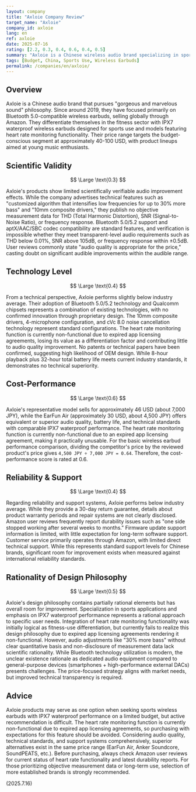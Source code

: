 ```yaml
---
layout: company
title: "Axloie Company Review"
target_name: "Axloie"
company_id: axloie
lang: en
ref: axloie
date: 2025-07-16
rating: [2.2, 0.3, 0.4, 0.6, 0.4, 0.5]
summary: "Axloie is a Chinese wireless audio brand specializing in sports-oriented wireless earbuds with heart rate monitoring capabilities. Despite being positioned in the budget segment, the company faces challenges with technical transparency and measurement data disclosure, resulting in limited cost-performance compared to competing products in the same price range."
tags: [Budget, China, Sports Use, Wireless Earbuds]
permalink: /companies/en/axloie/
---
```

## Overview

Axloie is a Chinese audio brand that pursues "gorgeous and marvelous sound" philosophy. Since around 2019, they have focused primarily on Bluetooth 5.0-compatible wireless earbuds, selling globally through Amazon. They differentiate themselves in the fitness sector with IPX7 waterproof wireless earbuds designed for sports use and models featuring heart rate monitoring functionality. Their price range targets the budget-conscious segment at approximately 40-100 USD, with product lineups aimed at young music enthusiasts.

## Scientific Validity

$$ \Large \text{0.3} $$

Axloie's products show limited scientifically verifiable audio improvement effects. While the company advertises technical features such as "customized algorithm that intensifies low frequencies for up to 30% more bass" and "10mm composite drivers," they publish no objective measurement data for THD (Total Harmonic Distortion), SNR (Signal-to-Noise Ratio), or frequency response. Bluetooth 5.0/5.2 support and aptX/AAC/SBC codec compatibility are standard features, and verification is impossible whether they meet transparent-level audio requirements such as THD below 0.01%, SNR above 105dB, or frequency response within ±0.5dB. User reviews commonly state "audio quality is appropriate for the price," casting doubt on significant audible improvements within the audible range.

## Technology Level

$$ \Large \text{0.4} $$

From a technical perspective, Axloie performs slightly below industry average. Their adoption of Bluetooth 5.0/5.2 technology and Qualcomm chipsets represents a combination of existing technologies, with no confirmed innovation through proprietary design. The 10mm composite drivers, 4-microphone configuration, and cVc 8.0 noise cancellation technology represent standard configurations. The heart rate monitoring function is currently non-functional due to expired app licensing agreements, losing its value as a differentiation factor and contributing little to audio quality improvement. No patents or technical papers have been confirmed, suggesting high likelihood of OEM design. While 8-hour playback plus 32-hour total battery life meets current industry standards, it demonstrates no technical superiority.

## Cost-Performance

$$ \Large \text{0.6} $$

Axloie's representative model sells for approximately 46 USD (about 7,000 JPY), while the EarFun Air (approximately 30 USD, about 4,500 JPY) offers equivalent or superior audio quality, battery life, and technical standards with comparable IPX7 waterproof performance. The heart rate monitoring function is currently non-functional due to an expired app licensing agreement, making it practically unusable. For the basic wireless earbud performance comparison, dividing the competitor's price by the reviewed product's price gives `4,500 JPY ÷ 7,000 JPY = 0.64`. Therefore, the cost-performance score is rated at 0.6.

## Reliability & Support

$$ \Large \text{0.4} $$

Regarding reliability and support systems, Axloie performs below industry average. While they provide a 30-day return guarantee, details about product warranty periods and repair systems are not clearly disclosed. Amazon user reviews frequently report durability issues such as "one side stopped working after several weeks to months." Firmware update support information is limited, with little expectation for long-term software support. Customer service primarily operates through Amazon, with limited direct technical support. While this represents standard support levels for Chinese brands, significant room for improvement exists when measured against international reliability standards.

## Rationality of Design Philosophy

$$ \Large \text{0.5} $$

Axloie's design philosophy contains partially rational elements but has overall room for improvement. Specialization in sports applications and emphasis on IPX7 waterproof performance represents a rational approach to specific user needs. Integration of heart rate monitoring functionality was initially logical as fitness-use differentiation, but currently fails to realize this design philosophy due to expired app licensing agreements rendering it non-functional. However, audio adjustments like "30% more bass" without clear quantitative basis and non-disclosure of measurement data lack scientific rationality. While Bluetooth technology utilization is modern, the unclear existence rationale as dedicated audio equipment compared to general-purpose devices (smartphones + high-performance external DACs) presents challenges. The price-focused strategy aligns with market needs, but improved technical transparency is required.

## Advice

Axloie products may serve as one option when seeking sports wireless earbuds with IPX7 waterproof performance on a limited budget, but active recommendation is difficult. The heart rate monitoring function is currently non-functional due to expired app licensing agreements, so purchasing with expectations for this feature should be avoided. Considering audio quality, technical standards, and support systems comprehensively, superior alternatives exist in the same price range (EarFun Air, Anker Soundcore, SoundPEATS, etc.). Before purchasing, always check Amazon user reviews for current status of heart rate functionality and latest durability reports. For those prioritizing objective measurement data or long-term use, selection of more established brands is strongly recommended.

(2025.7.16)